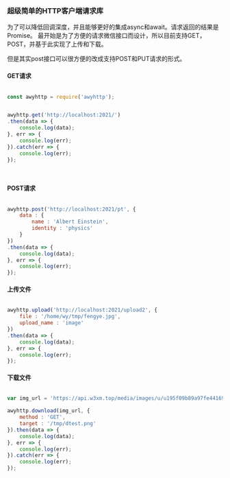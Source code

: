 ### 超级简单的HTTP客户端请求库


为了可以降低回调深度，并且能够更好的集成async和await。请求返回的结果是Promise。
最开始是为了方便的请求微信接口而设计，所以目前支持GET，POST，并基于此实现了上传和下载。

但是其实post接口可以很方便的改成支持POST和PUT请求的形式。


#### GET请求

``` JavaScript

const awyhttp = require('awyhttp');


awyhttp.get('http://localhost:2021/')
.then(data => {
    console.log(data);
}, err => {
    console.log(err);
}).catch(err => {
    console.log(err);
});




```

#### POST请求

``` JavaScript

awyhttp.post('http://localhost:2021/pt', {
    data : {
        name : 'Albert Einstein',
        identity : 'physics'
    }
})
.then(data => {
    console.log(data);
}, err => {
    console.log(err);
});


```

#### 上传文件

``` JavaScript

awyhttp.upload('http://localhost:2021/upload2', {
    file : '/home/wy/tmp/fengye.jpg',
    upload_name : 'image'
})
.then(data => {
    console.log(data);
}, err => {
    console.log(err);
});


```

#### 下载文件

``` JavaScript

var img_url = 'https://api.w3xm.top/media/images/u/u195f09b89a97fe441699debbe2b4600f21027072.png';

awyhttp.download(img_url, {
    method : 'GET',
    target : '/tmp/dtest.png'
}).then(data => {
    console.log(data);
}, err => {
    console.log(err);
}).catch(err => {
    console.log(err);
});

```


